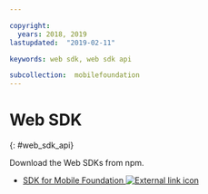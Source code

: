 ```yaml
---

copyright:
  years: 2018, 2019
lastupdated:  "2019-02-11"

keywords: web sdk, web sdk api

subcollection:  mobilefoundation
---
```


#	Web SDK
{: #web_sdk_api}

Download the Web SDKs from npm.

* [SDK for Mobile Foundation ![External link icon](../../icons/launch-glyph.svg "External link icon")](https://www.npmjs.com/package/ibm-mfp-web-sdk)
